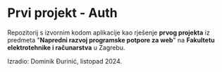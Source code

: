 # Prvi projekt - Auth

Repozitorij s izvornim kodom aplikacije kao rješenje **prvog projekta** iz predmeta "**Napredni razvoj programske potpore za web**" na **Fakultetu elektrotehnike i računarstva** u Zagrebu.

Izradio: Dominik Đurinić, listopad 2024.
